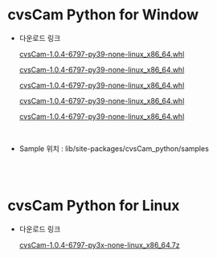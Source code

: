 
# cvsCam Python for Window
<ul><li>다운로드 링크</li>

[cvsCam-1.0.4-6797-py39-none-linux_x86_64.whl](https://github.com/CREVIS/Camera/raw/refs/heads/master/cvsCam/Python/Windows/cvsCam-1.0.4-6797-py310-none-linux_x86_64.whl)

[cvsCam-1.0.4-6797-py39-none-linux_x86_64.whl](https://github.com/CREVIS/Camera/raw/refs/heads/master/cvsCam/Python/Windows/cvsCam-1.0.4-6797-py310-none-linux_x86_64.whl)

[cvsCam-1.0.4-6797-py39-none-linux_x86_64.whl](https://github.com/CREVIS/Camera/raw/refs/heads/master/cvsCam/Python/Windows/cvsCam-1.0.4-6797-py310-none-linux_x86_64.whl)

[cvsCam-1.0.4-6797-py39-none-linux_x86_64.whl](https://github.com/CREVIS/Camera/raw/refs/heads/master/cvsCam/Python/Windows/cvsCam-1.0.4-6797-py310-none-linux_x86_64.whl)

[cvsCam-1.0.4-6797-py39-none-linux_x86_64.whl](https://github.com/CREVIS/Camera/raw/refs/heads/master/cvsCam/Python/Windows/cvsCam-1.0.4-6797-py310-none-linux_x86_64.whl)


</ul>
<br>
<ul><li>Sample 위치 : lib/site-packages/cvsCam_python/samples</li></ul>

<br><br>

# cvsCam Python for Linux
<ul><li>다운로드 링크</li>

[cvsCam-1.0.4-6797-py3x-none-linux_x86_64.7z](https://github.com/CREVIS/Camera/raw/refs/heads/master/cvsCam/Python/Linux/cvsCam-1.0.4-6797-py3x-none-linux_x86_64.7z)


